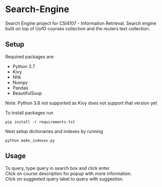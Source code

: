 # Search-Engine
Search Engine project for CSI4107 - Information Retrieval. Search engine built on top of UofO courses collection and the reuters text collection.

## Setup
 
 Required packages are:  
 
 - Python 3.7
 - Kivy
 - Nltk
 - Numpy
 - Pandas
 - BeautifulSoup  

Note: Python 3.8 not supported as Kivy does not support that version yet

To install packages run
```
pip install -r requirements.txt
```

Next setup dictionaries and indexes by running
```
python make_indexes.py
```

## Usage
To query, type query in search box and click enter.  
Click on course description for popup with more information.  
Click on suggested query label to query with suggestion.










